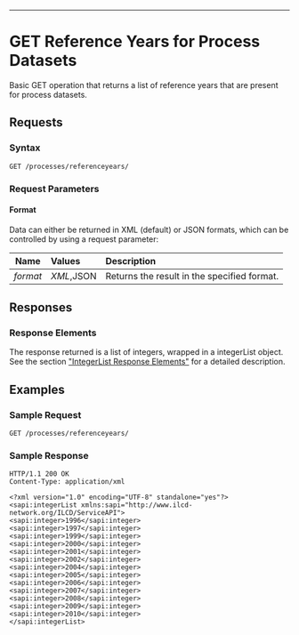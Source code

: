 ---

GET Reference Years for Process Datasets
========================================

Basic GET operation that returns a list of reference years that are
present for process datasets.

Requests
--------

### Syntax

    GET /processes/referenceyears/

### Request Parameters

#### Format

Data can either be returned in XML (default) or JSON formats, which can be controlled by using a request parameter:

| Name             |Values      | Description                                 |
| :------------:   |:---------- | :-----------------------------------------  |
| *format*         | *XML*,JSON | Returns the result in the specified format. |


Responses
---------

### Response Elements

The response returned is a list of integers, wrapped in a integerList
object. See the section
["IntegerList Response Elements"](./Service_API_Response_IntegerList.md)
for a detailed description.

Examples
--------

### Sample Request

    GET /processes/referenceyears/

### Sample Response

    HTTP/1.1 200 OK
    Content-Type: application/xml

~~~~ {.myxml}
<?xml version="1.0" encoding="UTF-8" standalone="yes"?>
<sapi:integerList xmlns:sapi="http://www.ilcd-network.org/ILCD/ServiceAPI">
<sapi:integer>1996</sapi:integer>
<sapi:integer>1997</sapi:integer>
<sapi:integer>1999</sapi:integer>
<sapi:integer>2000</sapi:integer>
<sapi:integer>2001</sapi:integer>
<sapi:integer>2002</sapi:integer>
<sapi:integer>2004</sapi:integer>
<sapi:integer>2005</sapi:integer>
<sapi:integer>2006</sapi:integer>
<sapi:integer>2007</sapi:integer>
<sapi:integer>2008</sapi:integer>
<sapi:integer>2009</sapi:integer>
<sapi:integer>2010</sapi:integer>
</sapi:integerList>
~~~~
